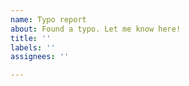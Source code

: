 ```yaml
---
name: Typo report
about: Found a typo. Let me know here!
title: ''
labels: ''
assignees: ''

---
```



